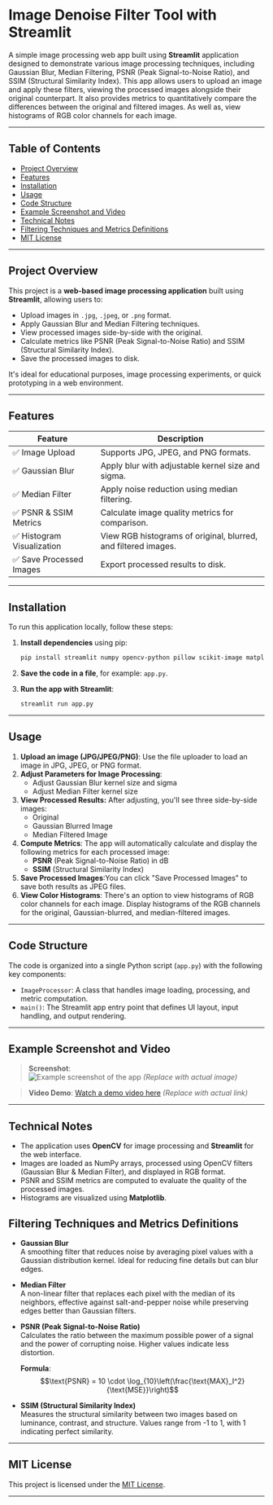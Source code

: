# Image Denoise Filter Tool with Streamlit

A simple image processing web app built using **Streamlit** application designed to demonstrate various image processing techniques, including Gaussian Blur, Median Filtering, PSNR (Peak Signal-to-Noise Ratio), and SSIM (Structural Similarity Index). This app allows users to upload an image and apply these filters, viewing the processed images alongside their original counterpart. It also provides metrics to quantitatively compare the differences between the original and filtered images.  As well as, view histograms of RGB color channels for each image. 

---

## Table of Contents

  - [Project Overview](#project-overview)
  - [Features](#features)
  - [Installation](#installation)
  - [Usage](#usage)
  - [Code Structure](#code-structure)
  - [Example Screenshot and Video](#example-screenshot-and-video)
  - [Technical Notes](#technical-notes)
  - [Filtering Techniques and Metrics Definitions](#filtering-techniques-and-metrics-definitions)
  - [MIT License](#mit-license)

---

## Project Overview

This project is a **web-based image processing application** built using **Streamlit**, allowing users to:

- Upload images in `.jpg`, `.jpeg`, or `.png` format.
- Apply Gaussian Blur and Median Filtering techniques.
- View processed images side-by-side with the original.
- Calculate metrics like PSNR (Peak Signal-to-Noise Ratio) and SSIM (Structural Similarity Index).
- Save the processed images to disk.

It's ideal for educational purposes, image processing experiments, or quick prototyping in a web environment.
   
---

## Features

| Feature                   | Description                                                    |
| ------------------------- | -------------------------------------------------------------- |
| ✅ Image Upload            | Supports JPG, JPEG, and PNG formats.                           |
| ✅ Gaussian Blur           | Apply blur with adjustable kernel size and sigma.              |
| ✅ Median Filter           | Apply noise reduction using median filtering.                  |
| ✅ PSNR & SSIM Metrics     | Calculate image quality metrics for comparison.                |
| ✅ Histogram Visualization | View RGB histograms of original, blurred, and filtered images. |
| ✅ Save Processed Images   | Export processed results to disk.                              |

---

## Installation

To run this application locally, follow these steps:

1. **Install dependencies** using pip:
   ```bash
   pip install streamlit numpy opencv-python pillow scikit-image matplotlib
   ```

2. **Save the code in a file**, for example: `app.py`.

3. **Run the app with Streamlit**:
   ```bash
   streamlit run app.py
   ```
---

## Usage

1. **Upload an image (JPG/JPEG/PNG)**: Use the file uploader to load an image in JPG, JPEG, or PNG format.
2. **Adjust Parameters for Image Processing**:
   - Adjust Gaussian Blur kernel size and sigma
   - Adjust Median Filter kernel size
3. **View Processed Results:** After adjusting, you'll see three side-by-side images:
   - Original
   - Gaussian Blurred Image
   - Median Filtered Image
4. **Compute Metrics**: The app will automatically calculate and display the following metrics for each processed image:
   - **PSNR** (Peak Signal-to-Noise Ratio) in dB
   - **SSIM** (Structural Similarity Index)
5. **Save Processed Images**:You can click "Save Processed Images" to save both results as JPEG files.
6. **View Color Histograms**: There's an option to view histograms of RGB color channels for each image. Display histograms of the RGB channels for the original, Gaussian-blurred, and median-filtered images.

---

## Code Structure

The code is organized into a single Python script (`app.py`) with the following key components:

- `ImageProcessor`: A class that handles image loading, processing, and metric computation.
- `main()`: The Streamlit app entry point that defines UI layout, input handling, and output rendering.

---

## Example Screenshot and Video

> **Screenshot**:  
![Example screenshot of the app](https://via.placeholder.com/600x400?text=Image+Processing+App) *(Replace with actual image)*

> **Video Demo**:
[Watch a demo video here](https://example.com/video.mp4) *(Replace with actual link)*

---

## Technical Notes

- The application uses **OpenCV** for image processing and **Streamlit** for the web interface.
- Images are loaded as NumPy arrays, processed using OpenCV filters (Gaussian Blur & Median Filter), and displayed in RGB format.
- PSNR and SSIM metrics are computed to evaluate the quality of the processed images.
- Histograms are visualized using **Matplotlib**.

## Filtering Techniques and Metrics Definitions  

- **Gaussian Blur**  
   A smoothing filter that reduces noise by averaging pixel values with a Gaussian distribution kernel. Ideal for reducing fine details but can blur edges.  

- **Median Filter**  
   A non-linear filter that replaces each pixel with the median of its neighbors, effective against salt-and-pepper noise while preserving edges better than Gaussian filters.  

- **PSNR (Peak Signal-to-Noise Ratio)**  
   Calculates the ratio between the maximum possible power of a signal and the power of corrupting noise. Higher values indicate less distortion.  
   
   **Formula**:  
$$\text{PSNR} = 10 \cdot \log_{10}\left(\frac{\text{MAX}_I^2}{\text{MSE}}\right)$$  

- **SSIM (Structural Similarity Index)**  
   Measures the structural similarity between two images based on luminance, contrast, and structure. Values range from -1 to 1, with 1 indicating perfect similarity.  

---

## MIT License

This project is licensed under the [MIT License](https://opensource.org/licenses/MIT).

--- 
